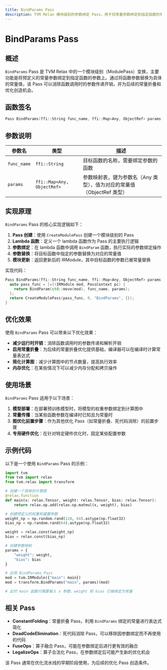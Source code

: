 ```yaml
---
title: BindParams Pass
description: TVM Relax 模块级别的参数绑定 Pass，用于将常量参数绑定到指定函数的参数上。
---
```


# BindParams Pass

## 概述

`BindParams` Pass 是 TVM Relax 中的一个模块级别（ModulePass）变换，主要功能是将预定义的常量参数绑定到指定函数的参数上。通过将函数参数替换为具体的常量值，该 Pass 可以消除函数调用时的参数传递开销，并为后续的常量折叠和优化创造机会。

## 函数签名

```cpp
Pass BindParams(ffi::String func_name, ffi::Map<Any, ObjectRef> params)
```

## 参数说明

| 参数名 | 类型 | 描述 |
|--------|------|------|
| `func_name` | `ffi::String` | 目标函数的名称，需要绑定参数的函数 |
| `params` | `ffi::Map<Any, ObjectRef>` | 参数映射表，键为参数名（Any 类型），值为对应的常量值（ObjectRef 类型） |

## 实现原理

`BindParams` Pass 的核心实现逻辑如下：

1. **Pass 创建**：使用 `CreateModulePass` 创建一个模块级别的 Pass
2. **Lambda 函数**：定义一个 lambda 函数作为 Pass 的主要执行逻辑
3. **参数绑定**：在 lambda 函数中调用 `BindParam` 函数，执行实际的参数绑定操作
4. **参数替换**：将目标函数中指定的参数替换为对应的常量值
5. **模块更新**：返回更新后的 IRModule，其中目标函数的参数已被常量替换

实现代码：
```cpp
Pass BindParams(ffi::String func_name, ffi::Map<Any, ObjectRef> params) {
  auto pass_func = [=](IRModule mod, PassContext pc) {
    return BindParam(std::move(mod), func_name, params);
  };
  return CreateModulePass(pass_func, 0, "BindParams", {});
}
```

## 优化效果

使用 `BindParams` Pass 可以带来以下优化效果：

- **减少运行时开销**：消除函数调用时的参数传递和解析开销
- **启用常量折叠**：为后续的常量折叠优化提供基础，编译器可以在编译时计算常量表达式
- **简化计算图**：减少计算图中的节点数量，提高执行效率
- **内存优化**：在某些情况下可以减少内存分配和拷贝操作

## 使用场景

`BindParams` Pass 适用于以下场景：

1. **模型部署**：在部署预训练模型时，将模型的权重参数绑定到计算图中
2. **常量传播**：当某些函数参数在编译时已知且为常量时
3. **图优化前置步骤**：作为其他优化 Pass（如常量折叠、死代码消除）的前置步骤
4. **专用硬件优化**：在针对特定硬件优化时，固定某些配置参数

## 示例代码

以下是一个使用 `BindParams` Pass 的示例：

```python
import tvm
from tvm import relax
from tvm.relax import transform

# 创建一个简单的计算图
@relax.function
def main(x: relax.Tensor, weight: relax.Tensor, bias: relax.Tensor):
    return relax.op.add(relax.op.matmul(x, weight), bias)

# 创建预定义的权重和偏置参数
weight_np = np.random.rand(128, 64).astype(np.float32)
bias_np = np.random.rand(64).astype(np.float32)

weight = relax.const(weight_np)
bias = relax.const(bias_np)

# 创建参数映射
params = {
    "weight": weight,
    "bias": bias
}

# 应用 BindParams Pass
mod = tvm.IRModule({"main": main})
mod = transform.BindParams("main", params)(mod)

# 此时 main 函数只需要输入 x 参数，weight 和 bias 已被绑定为常量
```

## 相关 Pass

- **ConstantFolding**：常量折叠 Pass，利用 `BindParams` 绑定的常量进行表达式简化
- **DeadCodeElimination**：死代码消除 Pass，可以移除因参数绑定而不再使用的代码
- **FuseOps**：算子融合 Pass，可能在参数绑定后进行更有效的融合
- **LegalizeOps**：算子合法化 Pass，在参数绑定后可能产生新的优化机会

该 Pass 通常在优化流水线的早期阶段使用，为后续的优化 Pass 创造条件。